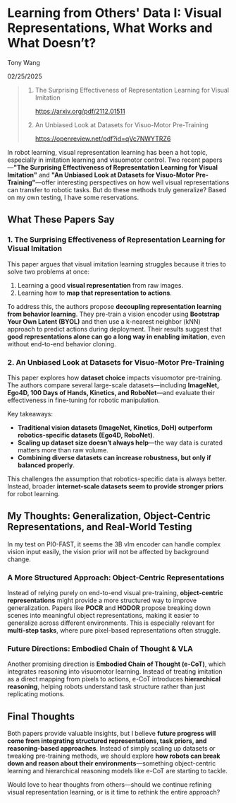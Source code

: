 # Learning from Others' Data I: Visual Representations, What Works and What Doesn’t?

Tony Wang

02/25/2025

> 1. The Surprising Effectiveness of Representation Learning for Visual Imitation 
>
>    https://arxiv.org/pdf/2112.01511
>
> 2. An Unbiased Look at Datasets for Visuo-Motor Pre-Training
>
>    https://openreview.net/pdf?id=qVc7NWYTRZ6



In robot learning, visual representation learning has been a hot topic, especially in imitation learning and visuomotor control. Two recent papers—**"The Surprising Effectiveness of Representation Learning for Visual Imitation"** and **"An Unbiased Look at Datasets for Visuo-Motor Pre-Training"**—offer interesting perspectives on how well visual representations can transfer to robotic tasks. But do these methods truly generalize? Based on my own testing, I have some reservations.

## **What These Papers Say**

### **1. The Surprising Effectiveness of Representation Learning for Visual Imitation**

This paper argues that visual imitation learning struggles because it tries to solve two problems at once:

1. Learning a good **visual representation** from raw images.
2. Learning how to **map that representation to actions**.

To address this, the authors propose **decoupling representation learning from behavior learning**. They pre-train a vision encoder using **Bootstrap Your Own Latent (BYOL)** and then use a k-nearest neighbor (kNN) approach to predict actions during deployment. Their results suggest that **good representations alone can go a long way in enabling imitation**, even without end-to-end behavior cloning.

### **2. An Unbiased Look at Datasets for Visuo-Motor Pre-Training**

This paper explores how **dataset choice** impacts visuomotor pre-training. The authors compare several large-scale datasets—including **ImageNet, Ego4D, 100 Days of Hands, Kinetics, and RoboNet**—and evaluate their effectiveness in fine-tuning for robotic manipulation.

Key takeaways:

- **Traditional vision datasets (ImageNet, Kinetics, DoH) outperform robotics-specific datasets (Ego4D, RoboNet)**.
- **Scaling up dataset size doesn’t always help**—the way data is curated matters more than raw volume.
- **Combining diverse datasets can increase robustness, but only if balanced properly**.

This challenges the assumption that robotics-specific data is always better. Instead, broader **internet-scale datasets seem to provide stronger priors** for robot learning.

## **My Thoughts: Generalization, Object-Centric Representations, and Real-World Testing**

In my test on PI0-FAST, it seems the 3B vlm encoder can handle complex vision input easily, the vision prior will not be affected by background change.

### **A More Structured Approach: Object-Centric Representations**

Instead of relying purely on end-to-end visual pre-training, **object-centric representations** might provide a more structured way to improve generalization. Papers like **POCR** and **HODOR** propose breaking down scenes into meaningful object representations, making it easier to generalize across different environments. This is especially relevant for **multi-step tasks**, where pure pixel-based representations often struggle.

### **Future Directions: Embodied Chain of Thought** & VLA

Another promising direction is **Embodied Chain of Thought (e-CoT)**, which integrates reasoning into visuomotor learning. Instead of treating imitation as a direct mapping from pixels to actions, e-CoT introduces **hierarchical reasoning**, helping robots understand task structure rather than just replicating motions.

## **Final Thoughts**

Both papers provide valuable insights, but I believe **future progress will come from integrating structured representations, task priors, and reasoning-based approaches**. Instead of simply scaling up datasets or tweaking pre-training methods, we should explore **how robots can break down and reason about their environments**—something object-centric learning and hierarchical reasoning models like e-CoT are starting to tackle.

Would love to hear thoughts from others—should we continue refining visual representation learning, or is it time to rethink the entire approach?
